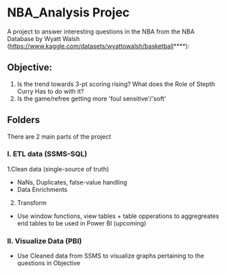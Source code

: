 # NBA_Analysis Projec
A project to answer interesting questions in the NBA from the NBA Database by Wyatt Walsh (https://www.kaggle.com/datasets/wyattowalsh/basketball****):

## Objective:
1. Is the trend towards 3-pt scoring rising? What does the Role of Stepth Curry Has to do with it?
2. Is the game/refree getting more 'foul sensitive'/'soft' 

## Folders 
There are 2 main parts of the project
### I. ETL data (SSMS-SQL)
1.Clean data (single-source of truth)
 -  NaNs, Duplicates, false-value handling
 -  Data Enrichments
2. Transform
- Use window functions, view tables + table opperations to aggregreates end tables to be used in Power BI (upcoming)

### II. Visualize Data (PBI)
- Use Cleaned data from SSMS to visualize graphs pertaining to the questions in Objective
